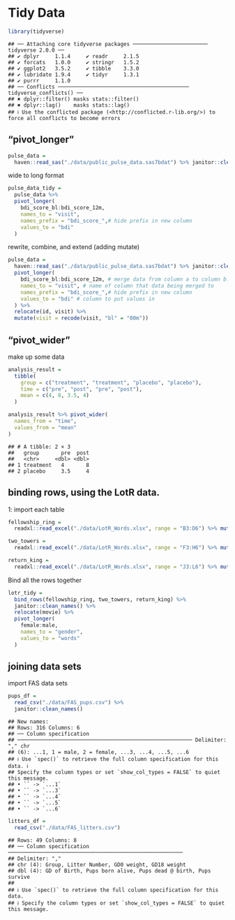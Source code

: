 Tidy Data
================

``` r
library(tidyverse)
```

    ## ── Attaching core tidyverse packages ──────────────────────── tidyverse 2.0.0 ──
    ## ✔ dplyr     1.1.4     ✔ readr     2.1.5
    ## ✔ forcats   1.0.0     ✔ stringr   1.5.2
    ## ✔ ggplot2   3.5.2     ✔ tibble    3.3.0
    ## ✔ lubridate 1.9.4     ✔ tidyr     1.3.1
    ## ✔ purrr     1.1.0     
    ## ── Conflicts ────────────────────────────────────────── tidyverse_conflicts() ──
    ## ✖ dplyr::filter() masks stats::filter()
    ## ✖ dplyr::lag()    masks stats::lag()
    ## ℹ Use the conflicted package (<http://conflicted.r-lib.org/>) to force all conflicts to become errors

## “pivot_longer”

``` r
pulse_data = 
  haven::read_sas("./data/public_pulse_data.sas7bdat") %>% janitor::clean_names()
```

wide to long format

``` r
pulse_data_tidy = 
  pulse_data %>%
  pivot_longer(
    bdi_score_bl:bdi_score_12m, 
    names_to = "visit",
    names_prefix = "bdi_score_",# hide prefix in new column
    values_to = "bdi"
  )
```

rewrite, combine, and extend (adding mutate)

``` r
pulse_data = 
  haven::read_sas("./data/public_pulse_data.sas7bdat") %>% janitor::clean_names() %>%
  pivot_longer(
    bdi_score_bl:bdi_score_12m, # merge data from column a to column b.
    names_to = "visit", # name of column that data being merged to
    names_prefix = "bdi_score_",# hide prefix in new column
    values_to = "bdi" # column to put values in
  ) %>%
  relocate(id, visit) %>% 
  mutate(visit = recode(visit, "bl" = "00m"))
```

## “pivot_wider”

make up some data

``` r
analysis_result = 
  tibble(
    group = c("treatment", "treatment", "placebo", "placebo"), 
    time = c("pre", "post", "pre", "post"), 
    mean = c(4, 8, 3.5, 4)
  )

analysis_result %>% pivot_wider(
  names_from = "time", 
  values_from = "mean"
)
```

    ## # A tibble: 2 × 3
    ##   group       pre  post
    ##   <chr>     <dbl> <dbl>
    ## 1 treatment   4       8
    ## 2 placebo     3.5     4

## binding rows, using the LotR data.

1: import each table

``` r
fellowship_ring = 
  readxl::read_excel("./data/LotR_Words.xlsx", range = "B3:D6") %>% mutate(movie = "fellowship_ring") # add a new column called "fellowship_ring"

two_towers = 
  readxl::read_excel("./data/LotR_Words.xlsx", range = "F3:H6") %>% mutate(movie = "two_towers")

return_king = 
  readxl::read_excel("./data/LotR_Words.xlsx", range = "J3:L6") %>% mutate(movie = "return_king")
```

Bind all the rows together

``` r
lotr_tidy = 
  bind_rows(fellowship_ring, two_towers, return_king) %>% 
  janitor::clean_names() %>%
  relocate(movie) %>% 
  pivot_longer(
    female:male, 
    names_to = "gender", 
    values_to = "words"
  )
```

## joining data sets

import FAS data sets

``` r
pups_df = 
  read_csv("./data/FAS_pups.csv") %>% 
  janitor::clean_names() 
```

    ## New names:
    ## Rows: 316 Columns: 6
    ## ── Column specification
    ## ──────────────────────────────────────────────────────── Delimiter: "," chr
    ## (6): ...1, 1 = male, 2 = female, ...3, ...4, ...5, ...6
    ## ℹ Use `spec()` to retrieve the full column specification for this data. ℹ
    ## Specify the column types or set `show_col_types = FALSE` to quiet this message.
    ## • `` -> `...1`
    ## • `` -> `...3`
    ## • `` -> `...4`
    ## • `` -> `...5`
    ## • `` -> `...6`

``` r
litters_df = 
  read_csv("./data/FAS_litters.csv")
```

    ## Rows: 49 Columns: 8
    ## ── Column specification ────────────────────────────────────────────────────────
    ## Delimiter: ","
    ## chr (4): Group, Litter Number, GD0 weight, GD18 weight
    ## dbl (4): GD of Birth, Pups born alive, Pups dead @ birth, Pups survive
    ## 
    ## ℹ Use `spec()` to retrieve the full column specification for this data.
    ## ℹ Specify the column types or set `show_col_types = FALSE` to quiet this message.
